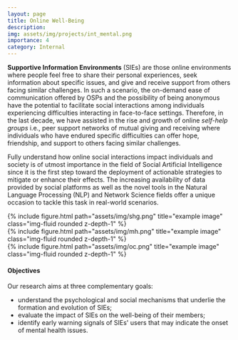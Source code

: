 ```yaml
---
layout: page
title: Online Well-Being
description: 
img: assets/img/projects/int_mental.png
importance: 4
category: Internal
---
```


**Supportive Information Environments** (SIEs) are those online environments where people feel free to share their personal experiences, seek information about specific issues, and give and receive support from others facing similar challenges. 
In such a scenario, the on-demand ease of communication offered by OSPs and the possibility of being anonymous have the potential to facilitate social interactions among individuals experiencing difficulties interacting in face-to-face settings. 
Therefore, in the last decade, we have assisted in the rise and growth of online *self-help groups* i.e., peer support networks of mutual giving and receiving where individuals who have endured specific difficulties can offer hope, friendship, and support to others facing similar challenges. 

Fully understand how online social interactions impact individuals and society is of utmost importance in the field of Social Artificial Intelligence since it is the first step toward the deployment of actionable strategies to mitigate or enhance their effects.
The increasing availability of data provided by social platforms as well as the novel tools in the Natural Language Processing (NLP) and Network Science fields offer a unique occasion to tackle this task in real-world scenarios. 


<div class="row">
    <div class="col-sm mt-3 mt-md-0">
        {% include figure.html path="assets/img/shg.png" title="example image" class="img-fluid rounded z-depth-1" %}
    </div>
    <div class="col-sm mt-3 mt-md-0">
        {% include figure.html path="assets/img/mh.png" title="example image" class="img-fluid rounded z-depth-1" %}
    </div>
    <div class="col-sm mt-3 mt-md-0">
        {% include figure.html path="assets/img/oc.png" title="example image" class="img-fluid rounded z-depth-1" %}
    </div>
</div>

#### Objectives
Our research aims at three complementary goals:
- understand the psychological and social mechanisms that underlie the formation and evolution of SIEs;
- evaluate the impact of SIEs on the well-being of their members;
- identify early warning signals of SIEs' users that may indicate the onset of mental health issues.